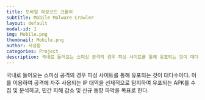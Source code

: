 ```yaml
---
title: 모바일 악성코드 크롤러
subtitle: Mobile Malware Crawler
layout: default
modal-id: 1
img: Mobile.png
thumbnail: Mobile.png
author: 서성환
categories: Project
description: 국내로 들어오는 스미싱 공격의 경우 피싱 사이트를 통해 유포되는 것이 대다수이다. 이를 이용하여 공격에 자주 사용되는 IP 대역을 선제적으로 탐지하여 유포되는 APK를 수집 및 분석하고, 민간 피해 감소 및 신규 동향 파악을 목표로 한다.
---
```


국내로 들어오는 스미싱 공격의 경우 피싱 사이트를 통해 유포되는 것이 대다수이다. 이를 이용하여 공격에 자주 사용되는 IP 대역을 선제적으로 탐지하여 유포되는 APK를 수집 및 분석하고, 민간 피해 감소 및 신규 동향 파악을 목표로 한다.